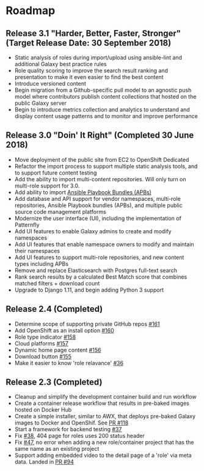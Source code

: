 # Roadmap

## Release 3.1 "Harder, Better, Faster, Stronger" (Target Release Date: 30 September 2018)

- Static analysis of roles during import/upload using ansible-lint and additional Galaxy best practice rules
- Role quality scoring to improve the search result ranking and presentation to make it even easier to find the best content
- Introduce versioned content
- Begin migration from a Github-specific pull model to an agnostic push model where contributors publish content collections that hosted on the public Galaxy server
- Begin to introduce metrics collection and analytics to understand and display content usage patterns and to monitor and improve performance

## Release 3.0 "Doin' It Right" (Completed 30 June 2018)

- Move deployment of the public site from EC2 to OpenShift Dedicated
- Refactor the import process to support multiple static analysis tools, and to support future content testing
- Add the ability to import multi-content repositories. Will only turn on multi-role support for 3.0.
- Add ability to import [Ansible Playbook Bundles (APBs)](https://github.com/ansibleplaybookbundle)
- Add database and API support for vendor namespaces, multi-role repositories, Ansible Playbook bundles (APBs), and multiple public source code management platforms
- Modernize the user interface (UI), including the implementation of Patternfly
- Add UI features to enable Galaxy admins to create and modify namespaces
- Add UI features that enable namespace owners to modify and maintain their namespaces
- Add UI features to support multi-role repositories, and new content types including APBs
- Remove and replace Elasticsearch with Postgres full-text search
- Rank search results by a calculated Best Match score that combines matched filters + download count
- Upgrade to Django 1.11, and begin adding Python 3 support

## Release 2.4 (Completed)

- Determine scope of supporting private GitHub repos [#161](https://github.com/ansible/galaxy/issues/161)
- Add OpenShift as an install option [#160](https://github.com/ansible/galaxy/issues/160)
- Role type indicator [#158](https://github.com/ansible/galaxy/issues/158)
- Cloud platforms [#157](https://github.com/ansible/galaxy/issues/157)
- Dynamic home page content [#156](https://github.com/ansible/galaxy/issues/156) 
- Download button [#155](https://github.com/ansible/galaxy/issues/156)
- Make it easier to know 'role relavance' [#36](https://github.com/ansible/galaxy/issues/36)

## Release 2.3 (Completed)

- Cleanup and simplify the development container build and run workflow
- Create a container release workflow that results in pre-baked images hosted on Docker Hub
- Create a simple installer, similar to AWX, that deploys pre-baked Galaxy images to Docker and OpenShif. See [PR #118](https://github.com/ansible/galaxy/pull/118)
- Start a framework for backend testing [#37](https://github.com/ansible/galaxy/issues/37)
- Fix [#38](https://github.com/ansible/galaxy/issues/38), 404 page for roles uses 200 status header
- Fix [#47](https://github.com/ansible/galaxy/issues/47), no error when adding a new role/container project that has the same name as an existing project
- Support adding embedded video to the detail page of a 'role' via meta data. Landed in [PR #94](https://github.com/ansible/galaxy/pull/94)



